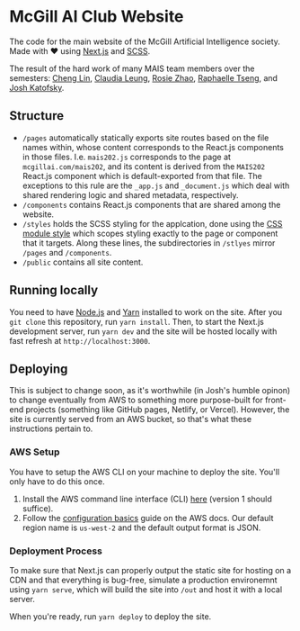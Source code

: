# McGill AI Club Website

The code for the main website of the McGill Artificial Intelligence society. Made with ❤️ using [Next.js](https://nextjs.org/) and [SCSS](https://sass-lang.com/).

The result of the hard work of many MAIS team members over the semesters: [Cheng Lin](https://cheng-lin.me/), [Claudia Leung](https://www.linkedin.com/in/claudiahleun), [Rosie Zhao](https://www.linkedin.com/in/rosieyzh/), [Raphaelle Tseng](https://raphaelletseng.github.io/mpreact/), and [Josh Katofsky](https://www.linkedin.com/in/josh-katofsky/).

## Structure

-   `/pages` automatically statically exports site routes based on the file names within, whose content corresponds to the React.js components in those files. I.e. `mais202.js` corresponds to the page at `mcgillai.com/mais202`, and its content is derived from the `MAIS202` React.js component which is default-exported from that file. The exceptions to this rule are the `_app.js` and `_document.js` which deal with shared rendering logic and shared metadata, respectively.
-   `/components` contains React.js components that are shared among the website.
-   `/styles` holds the SCSS styling for the applcation, done using the [CSS module style](https://nextjs.org/docs/basic-features/built-in-css-support#adding-component-level-css) which scopes styling exactly to the page or component that it targets. Along these lines, the subdirectories in `/stlyes` mirror `/pages` and `/components`.
-   `/public` contains all site content.

## Running locally

You need to have [Node.js](https://nodejs.org/en/) and [Yarn](https://classic.yarnpkg.com/en/) installed to work on the site. After you `git clone` this repository, run `yarn install`. Then, to start the Next.js development server, run `yarn dev` and the site will be hosted locally with fast refresh at `http://localhost:3000`.

## Deploying

This is subject to change soon, as it's worthwhile (in Josh's humble opinon) to change eventually from AWS to something more purpose-built for front-end projects (something like GitHub pages, Netlify, or Vercel). However, the site is currently served from an AWS bucket, so that's what these instructions pertain to.

### AWS Setup

You have to setup the AWS CLI on your machine to deploy the site. You'll only have to do this once.

1.  Install the AWS command line interface (CLI) [here](https://docs.aws.amazon.com/cli/v1/userguide/cli-chap-install.html) (version 1 should suffice).
2.  Follow the [configuration basics](https://docs.aws.amazon.com/cli/latest/userguide/cli-configure-quickstart.html) guide on the AWS docs. Our default region name is `us-west-2` and the default output format is JSON.

### Deployment Process

To make sure that Next.js can properly output the static site for hosting on a CDN and that everything is bug-free, simulate a production environemnt using `yarn serve`, which will build the site into `/out` and host it with a local server.

When you're ready, run `yarn deploy` to deploy the site.
